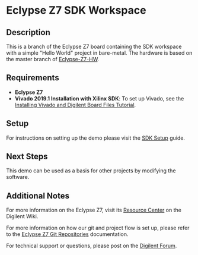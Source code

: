 # Eclypse Z7 SDK Workspace

## Description

This is a branch of the Eclypse Z7 board containing the SDK workspace with a simple "Hello World" project in bare-metal. The hardware is based on the master branch of [Eclypse-Z7-HW](https://github.com/Digilent/Eclypse-Z7-HW).

## Requirements

* **Eclypse Z7**
* **Vivado 2019.1 Installation with Xilinx SDK**: To set up Vivado, see the [Installing Vivado and Digilent Board Files Tutorial](https://reference.digilentinc.com/vivado/installing-vivado/start).

## Setup

For instructions on setting up the demo please visit the [SDK Setup](https://reference.digilentinc.com/learn/programmable-logic/tutorials/github-demos/start#import_sdk_projects) guide.

## Next Steps

This demo can be used as a basis for other projects by modifying the software.

## Additional Notes

For more information on the Eclypse Z7, visit its [Resource Center](https://reference.digilentinc.com/reference/programmable-logic/eclypse-z7/start) on the Digilent Wiki.

For more information on how our git and project flow is set up, please refer to the [Eclypse Z7 Git Repositories](https://reference.digilentinc.com/reference/programmable-logic/eclypse-z7/git) documentation.

For technical support or questions, please post on the [Digilent Forum](https://forum.digilentinc.com).
